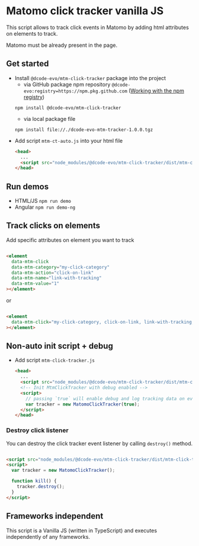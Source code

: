 # Matomo click tracker vanilla JS

This script allows to track click events in Matomo by adding html attributes on elements to track.

Matomo must be already present in the page.

## Get started

- Install `@dcode-evo/mtm-click-tracker` package into the project
  - via GitHub package npm
    repository `@dcode-evo:registry=https://npm.pkg.github.com` ([Working with the npm registry](https://docs.github.com/en/packages/working-with-a-github-packages-registry/working-with-the-npm-registry))
  ```shell
  npm install @dcode-evo/mtm-click-tracker
  ``` 
  - via local package file
  ```shell
  npm install file://./dcode-evo-mtm-tracker-1.0.0.tgz
  ```
- Add script `mtm-ct-auto.js` into your html file
  ```html
  <head>
    ...
    <script src="node_modules/@dcode-evo/mtm-click-tracker/dist/mtm-ct-auto.js"></script>
  </head>
  ```

## Run demos

- HTML/JS `npm run demo`
- Angular `npm run demo-ng`

## Track clicks on elements

Add specific attributes on element you want to track

```html

<element
  data-mtm-click
  data-mtm-category="my-click-category"
  data-mtm-action="click-on-link"
  data-mtm-name="link-with-tracking"
  data-mtm-value="1"
></element>
```

or

```html

<element
  data-mtm-click="my-click-category, click-on-link, link-with-tracking, 1"
></element>
```

## Non-auto init script + debug

- Add script `mtm-click-tracker.js`
  ```html
  <head>
    ...
    <script src="node_modules/@dcode-evo/mtm-click-tracker/dist/mtm-click-tracker.js"></script>
    <!-- Init MtmClickTracker with debug enabled -->
    <script>
      // passing `true` will enable debug and log tracking data on every click on "tracked" elements into console.
      var tracker = new MatomoClickTracker(true);
    </script>
  </head>
  ```

### Destroy click listener

You can destroy the click tracker event listener by calling `destroy()` method.

```html

<script src="node_modules/@dcode-evo/mtm-click-tracker/dist/mtm-click-tracker.js">;</script>
<script>
  var tracker = new MatomoClickTracker();

  function kill() {
    tracker.destroy();
  }
</script>
```

## Frameworks independent

This script is a Vanilla JS (written in TypeScript) and executes independently of any frameworks.
